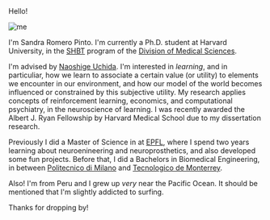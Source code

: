 ## 
Hello!

![me](static/sandra_romero.jpg) 

I'm Sandra Romero Pinto. I'm currently a Ph.D. student at Harvard University, in the [SHBT](https://shbtphd.hms.harvard.edu/) program of the [Division of Medical Sciences](https://gsas.harvard.edu/programs-of-study/divisions/division-medical-sciences). 

I'm advised by [Naoshige Uchida](https://projects.iq.harvard.edu/uchidalab/home). I'm interested in *learning*, and in particuliar, how  we learn to associate a certain value (or utility) to elements we encounter in our environment, and how our model of the world becomes influenced or constrained by this subjective utility.  My research  applies concepts of reinforcement learning, economics, and computational psychiatry, in the neuroscience of learning. I was recently awarded the Albert J. Ryan Fellowship by Harvard Medical School due to my dissertation research.

Previously I did a Master of Science in at [EPFL](https://www.epfl.ch/education/master/programs/life-sciences-engineering/), where I spend two years learning about neuroenineering and neuroprosthetics, and also developed some fun projects.
Before that, I did a Bachelors in Biomedical Engineering, in between [Politecnico di Milano](https://www2.polimi.it/index.html%3Fid=9025&L=1.html) and [Tecnologico de Monterrey](https://tec.mx/en/innovation-and-transformation/bs-in-biomedical-engineering). 

Also! I'm from Peru and I grew up *very* near the Pacific Ocean. It should be mentioned that I'm slightly addicted to surfing.

Thanks for dropping by!
